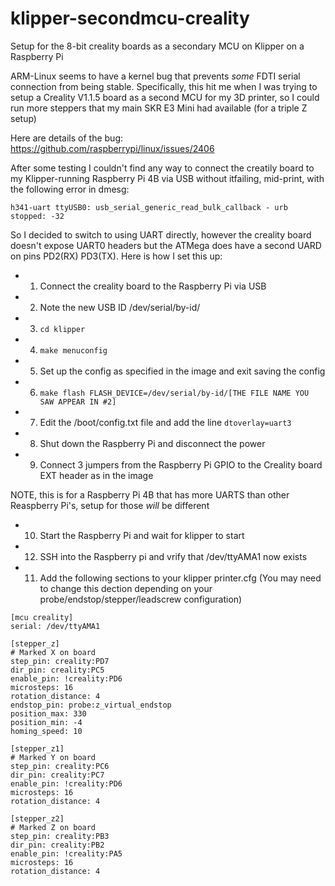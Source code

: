 # klipper-secondmcu-creality
Setup for the 8-bit creality boards as a secondary MCU on Klipper on a Raspberry Pi

ARM-Linux seems to have a kernel bug that prevents _some_ FDTI serial connection from being stable. Specifically, this hit me when I was trying to setup a Creality V1.1.5 board as a second MCU for my 3D printer, so I could run more steppers that my main SKR E3 Mini had available (for a triple Z setup)

Here are details of the bug: https://github.com/raspberrypi/linux/issues/2406

After some testing I couldn't find any way to connect the creatily board to my Klipper-running Raspberry Pi 4B via USB without itfailing, mid-print, with the following error in dmesg:

`h341-uart ttyUSB0: usb_serial_generic_read_bulk_callback - urb stopped: -32`

So I decided to switch to using UART directly, however the creality board doesn't expose UART0 headers but the ATMega does have a second UARD on pins PD2(RX) PD3(TX). Here is how I set this up:

* 1. Connect the creality board to the Raspberry Pi via USB
* 2. Note the new USB ID /dev/serial/by-id/
* 3. `cd klipper`
* 4. `make menuconfig`
* 5. Set up the config as specified in the image and exit saving the config
* 6. `make flash FLASH_DEVICE=/dev/serial/by-id/[THE FILE NAME YOU SAW APPEAR IN #2]`
* 7. Edit the /boot/config.txt file and add the line `dtoverlay=uart3`
* 8. Shut down the Raspberry Pi and disconnect the power
* 9. Connect 3 jumpers from the Raspberry Pi GPIO to the Creality board EXT header as in the image

NOTE, this is for a Raspberry Pi 4B that has more UARTS than other Reaspberry Pi's, setup for those _will_ be different

* 10. Start the Raspberry Pi and wait for klipper to start
* 12. SSH into the Raspberry pi and vrify that /dev/ttyAMA1 now exists
* 11. Add the following sections to your klipper printer.cfg (You may need to change this dection depending on your probe/endstop/stepper/leadscrew configuration)

```
[mcu creality]
serial: /dev/ttyAMA1

[stepper_z]
# Marked X on board
step_pin: creality:PD7
dir_pin: creality:PC5
enable_pin: !creality:PD6
microsteps: 16
rotation_distance: 4
endstop_pin: probe:z_virtual_endstop
position_max: 330
position_min: -4
homing_speed: 10

[stepper_z1]
# Marked Y on board
step_pin: creality:PC6
dir_pin: creality:PC7
enable_pin: !creality:PD6
microsteps: 16
rotation_distance: 4

[stepper_z2]
# Marked Z on board
step_pin: creality:PB3
dir_pin: creality:PB2
enable_pin: !creality:PA5
microsteps: 16
rotation_distance: 4
```
